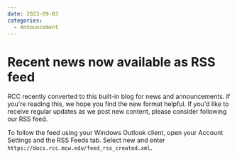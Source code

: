 ```yaml
---
date: 2023-09-03
categories:
  - Announcement
---
```


# Recent news now available as RSS feed

RCC recently converted to this built-in blog for news and announcements. If you're reading this, we hope you find the new format helpful. If you'd like to receive regular updates as we post new content, please consider following our RSS feed.

To follow the feed using your Windows Outlook client, open your Account Settings and the RSS Feeds tab. Select new and enter `https://docs.rcc.mcw.edu/feed_rss_created.xml`.
